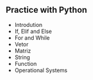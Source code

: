 ## Practice with Python
- Introdution
- If, Elif and Else
- For and While
- Vetor
- Matriz
- String
- Function
- Operational Systems
